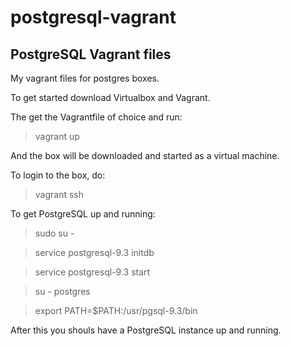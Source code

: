 postgresql-vagrant
==================

PostgreSQL Vagrant files
------------------------

My vagrant files for postgres boxes.

To get started download Virtualbox and Vagrant.

The get the Vagrantfile of choice and run:
> vagrant up

And the box will be downloaded and started as a virtual machine.

To login to the box, do:
> vagrant ssh

To get PostgreSQL up and running:

> sudo su -

> service postgresql-9.3 initdb

> service postgresql-9.3 start

> su - postgres

> export PATH=$PATH:/usr/pgsql-9.3/bin

After this you shouls have a PostgreSQL instance up and running.

